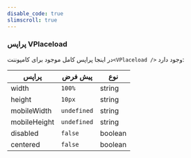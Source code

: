 ```yaml
---
disable_code: true
slimscroll: true
---
```


### پراپس VPlaceload

در اینجا پراپس کامل موجود برای کامپوننت`<VPlaceload />` وجود دارد:

| پراپس        | پیش فرض                                       | نوع     |
| ------------ | --------------------------------------------- | ------- |
| width        | <span class="is-string">`100%`</span>         | string  |
| height       | <span class="is-string">`10px`</span>         | string  |
| mobileWidth  | <span class="is-undefined">`undefined`</span> | string  |
| mobileHeight | <span class="is-undefined">`undefined`</span> | string  |
| disabled     | <span class="is-boolean">`false`</span>       | boolean |
| centered     | <span class="is-boolean">`false`</span>       | boolean |
